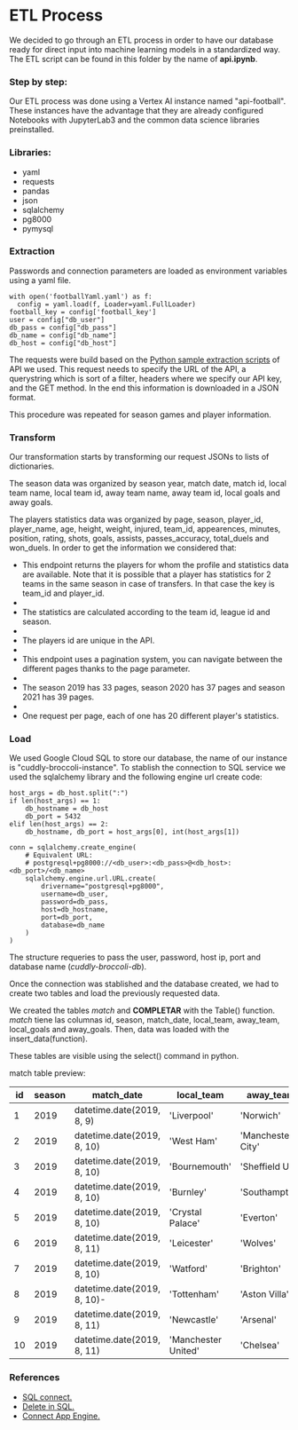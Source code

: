 # ETL Process

We decided to go through an ETL process in order to have our database ready for direct input into machine learning models in a standardized way. The ETL script can be found in this folder by the name of **api.ipynb**.

### Step by step:

Our ETL process was done using a Vertex AI instance named "api-football". These instances have the advantage that they are already configured Notebooks with JupyterLab3 and the common data science libraries preinstalled. 

### Libraries: 

* yaml
* requests
* pandas
* json
* sqlalchemy
* pg8000
* pymysql

### Extraction

Passwords and connection parameters are loaded as environment variables using a yaml file.

```
with open('footballYaml.yaml') as f:
  config = yaml.load(f, Loader=yaml.FullLoader)
football_key = config['football_key']
user = config["db_user"]
db_pass = config["db_pass"]
db_name = config["db_name"]
db_host = config["db_host"]
```

The requests were build based on the [Python sample extraction scripts](https://www.api-football.com//documentation-v3#section/Sample-Scripts/Python) of API we used. This request needs to specify the URL of the API, a querystring which is sort of a filter, headers where we specify our API key, and the GET method. In the end this information is downloaded in a JSON format.

This procedure was repeated for season games and player information.


### Transform

Our transformation starts by transforming our request JSONs to lists of dictionaries. 

The season data was organized by season year, match date, match id, local team name, local team id, away team name, away team id, local goals and away goals. 

The players statistics data was organized by page, season, player_id, player_name, age, height, weight, injured, team_id, appearences, minutes, position, rating, shots, goals, assists, passes_accuracy, total_duels and won_duels. In order to get the information we considered that:

- This endpoint returns the players for whom the profile and statistics data are available. Note that it is possible that a player has statistics for 2 teams in the same season in case of transfers. In that case the key is team_id and player_id.
- 
- The statistics are calculated according to the team id, league id and season.
- 
- The players id are unique in the API.
- 
- This endpoint uses a pagination system, you can navigate between the different pages thanks to the page parameter.
- 
- The season 2019 has 33 pages, season 2020 has 37 pages and season 2021 has 39 pages.
- 
- One request per page, each of one has 20 different player's statistics.

### Load

We used Google Cloud SQL to store our database, the name of our instance is "cuddly-broccoli-instance". To stablish the connection to SQL service we used the sqlalchemy library and the following engine url create code: 

```
host_args = db_host.split(":")
if len(host_args) == 1:
    db_hostname = db_host
    db_port = 5432
elif len(host_args) == 2:
    db_hostname, db_port = host_args[0], int(host_args[1])

conn = sqlalchemy.create_engine(
    # Equivalent URL:
    # postgresql+pg8000://<db_user>:<db_pass>@<db_host>:<db_port>/<db_name>
    sqlalchemy.engine.url.URL.create(
        drivername="postgresql+pg8000",
        username=db_user,  
        password=db_pass,  
        host=db_hostname,  
        port=db_port,  
        database=db_name  
    )
)
```

The structure requeries to pass the user, password, host ip, port and database name (*cuddly-broccoli-db*). 

Once the connection was stablished and the database created, we had to create two tables and load the previously requested data.

We created the tables *match* and **COMPLETAR** with the Table() function. *match* tiene las columnas id, season, match_date, local_team, away_team, local_goals and away_goals. Then, data was loaded with the insert_data(function). 

These tables are visible using the select() command in python. 

match table preview:

| id | season | match_date | local_team | away_team | local_goals | away_goals |
| --- | --- | --- | --- | --- | --- | --- |
| 1 | 2019 | datetime.date(2019, 8, 9) | 'Liverpool' | 'Norwich' | 4 | 1 |
| 2 | 2019 | datetime.date(2019, 8, 10) | 'West Ham' | 'Manchester City' | 0 | 5 |
| 3 | 2019 | datetime.date(2019, 8, 10) | 'Bournemouth' | 'Sheffield Utd' | 1 | 1 |
| 4 | 2019 | datetime.date(2019, 8, 10) | 'Burnley' | 'Southampton' | 3 | 0 |
| 5 | 2019 | datetime.date(2019, 8, 10) | 'Crystal Palace' | 'Everton' | 0 | 0 |
| 6 | 2019 | datetime.date(2019, 8, 11) | 'Leicester' | 'Wolves' | 0 | 0 |
| 7 | 2019 | datetime.date(2019, 8, 10) | 'Watford' | 'Brighton' | 0 | 3 |
| 8 | 2019 | datetime.date(2019, 8, 10)- | 'Tottenham' | 'Aston Villa' | 3 | 1 |
| 9 | 2019 | datetime.date(2019, 8, 11) | 'Newcastle' | 'Arsenal' | 0 | 1 |
| 10 | 2019 | datetime.date(2019, 8, 11) | 'Manchester United' | 'Chelsea' | 4 | 0 |

### References
- [SQL connect.](https://cloud.google.com/sdk/gcloud/reference/sql/connect)
- [Delete in SQL.](https://docs.sqlalchemy.org/en/14/core/tutorial.html#deletes)
- [Connect App Engine.](https://cloud.google.com/sql/docs/postgres/connect-app-engine-standard#private-ip_1)
